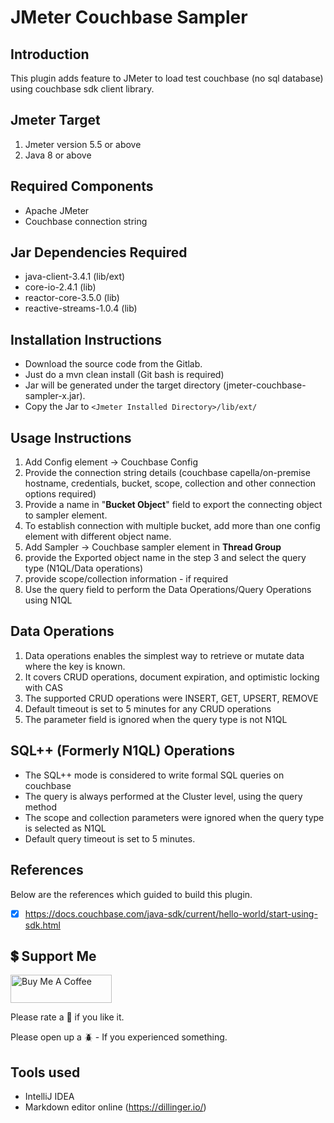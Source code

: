 # JMeter Couchbase Sampler

## Introduction
This plugin adds feature to JMeter to load test couchbase (no sql database) using couchbase sdk client library.

## Jmeter Target
1. Jmeter version 5.5 or above
2. Java 8 or above

## Required Components

- Apache JMeter
- Couchbase connection string

## Jar Dependencies Required
* java-client-3.4.1 (lib/ext)
* core-io-2.4.1 (lib)
* reactor-core-3.5.0 (lib)
* reactive-streams-1.0.4 (lib)

## Installation Instructions

- Download the source code from the Gitlab.
- Just do a mvn clean install (Git bash is required)
- Jar will be generated under the target directory (jmeter-couchbase-sampler-x.jar).
- Copy the Jar to `<Jmeter Installed Directory>/lib/ext/`

## Usage Instructions
1. Add Config element -> Couchbase Config
2. Provide the connection string details (couchbase capella/on-premise hostname, credentials, bucket, scope, collection and other connection options required)
3. Provide a name in "**Bucket Object**" field to export the connecting object to sampler element.
4. To establish connection with multiple bucket, add more than one config element with different object name.
5. Add Sampler -> Couchbase sampler element in **Thread Group**
6. provide the Exported object name in the step 3 and select the query type (N1QL/Data operations)
7. provide scope/collection information - if required
8. Use the query field to perform the Data Operations/Query Operations using N1QL

## Data Operations
1. Data operations enables the simplest way to retrieve or mutate data where the key is known.
2. It covers CRUD operations, document expiration, and optimistic locking with CAS
3. The supported CRUD operations were INSERT, GET, UPSERT, REMOVE
4. Default timeout is set to 5 minutes for any CRUD operations
5. The parameter field is ignored when the query type is not N1QL

## SQL++ (Formerly N1QL) Operations
- The SQL++ mode is considered to write formal SQL queries on couchbase
- The query is always performed at the Cluster level, using the query method
- The scope and collection parameters were ignored when the query type is selected as N1QL
- Default query timeout is set to 5 minutes.


## References
Below are the references which guided to build this plugin.
- [x] https://docs.couchbase.com/java-sdk/current/hello-world/start-using-sdk.html


## 💲 Support Me
[<a href="https://www.buymeacoffee.com/rollno748" target="_blank"><img src="https://cdn.buymeacoffee.com/buttons/v2/default-yellow.png" height="45px" width="162px" alt="Buy Me A Coffee"></a>](https://www.buymeacoffee.com/rollno748)


Please rate a :star2: if you like it.

Please open up a :beetle: - If you experienced something.


## Tools used
* IntelliJ IDEA
* Markdown editor online (https://dillinger.io/)

